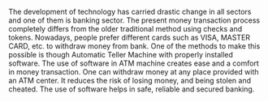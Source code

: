 The development of technology has carried drastic change in all sectors and one of them is banking sector. The present money transaction process completely differs from the older traditional method using checks and tokens. Nowadays, people prefer different cards such as VISA, MASTER CARD, etc. to withdraw money from bank. One of the methods to make this possible is though Automatic Teller Machine with properly installed software.
The use of software in ATM machine creates ease and a comfort in money transaction. One can withdraw money at any place provided with an ATM center. It reduces the risk of losing money, and being stolen and cheated. The use of software helps in safe, reliable and secured banking.
